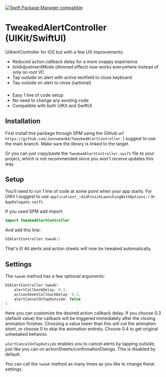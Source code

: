 [![Swift Package Manager compatible](https://img.shields.io/badge/spm-compatible-brightgreen.svg?style=flat)](https://swift.org/package-manager)

# TweakedAlertController (UIKit/SwiftUI)
UIAlertController for iOS but with a few UX improvements:
- Reduced action callback delay for a more snappy experience
- tintAdjustmentMode (dimmed effect) now works everywhere instead of only on root VC
- Tap outside on alert with active textfield to close keyboard
- Tap outside on alert to close (optional)
###
- Easy 1 line of code setup
- No need to change any existing code
- Compatible with both UIKit and SwiftUI

## Installation

First install this package through SPM using the Github url `https://github.com/Janneman84/TweakedAlertController`. I suggest to use the main branch. Make sure the library is linked to the target.

Or you can just copy/paste the `TweakedAlertController.swift` file to your project, which is not recommended since you won't receive updates this way.

## Setup

You'll need to run 1 line of code at some point when your app starts. For UIKit I suggest to use `application(_:didFinishLaunchingWithOptions:)` in `AppDelegate.swift`.

If you used SPM add import:
``` swift
import TweakedAlertController
```
And add this line:
``` swift
UIAlertController.tweak()
```

That's it! All alerts and action sheets will now be tweaked automatically.

## Settings

The `tweak` method has a few optional arguments:

```swift
UIAlertController.tweak(
    alertCallbackDelay: 0.3,
    actionSheetCallbackDelay: 0.3,
    alertCancelOnTapOutside: false
)
```

Here you can customize the desired action callback delay. If you choose 0.3 (default value) the callback will be triggered immediately after the closing animation finishes. Choosing a value lower than this will cut the animation short, or choose 0 to skip the animation entirely. Choose 0.4 to get original untweaked behavior.

`alertCancelOnTapOutside` enables you to cancel alerts by tapping outside, just like you can on actionSheets/confirmationDialogs. This is disabled by default.

You can call the `tweak` method as many times as you like to change these settings.
